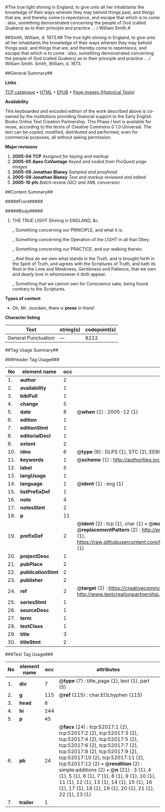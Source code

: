 #The true light shining in England, to give unto all her inhabitants the knowledge of their ways wherein they may behold things past, and things that are, and thereby come to repentance, and escape that which is to come : also, something demonstrated concerning the people of God (called Quakers) as to their principle and practice ... / William Smith.#

##Smith, William, d. 1673.##
The true light shining in England, to give unto all her inhabitants the knowledge of their ways wherein they may behold things past, and things that are, and thereby come to repentance, and escape that which is to come : also, something demonstrated concerning the people of God (called Quakers) as to their principle and practice ... / William Smith.
Smith, William, d. 1673.

##General Summary##

**Links**

[TCP catalogue](http://www.ota.ox.ac.uk/tcp/)  • 
[HTML](http://tei.it.ox.ac.uk/tcp/Texts-HTML/free/A60/A60661.html)  • 
[EPUB](http://tei.it.ox.ac.uk/tcp/Texts-EPUB/free/A60/A60661.epub) • 
[Page images (Historical Texts)](https://data.historicaltexts.jisc.ac.uk/view?pubId=eebo-11990442e&pageId=eebo-11990442e-52017-1)

**Availability**

This keyboarded and encoded edition of the
	       work described above is co-owned by the institutions
	       providing financial support to the Early English Books
	       Online Text Creation Partnership. This Phase I text is
	       available for reuse, according to the terms of Creative
	       Commons 0 1.0 Universal. The text can be copied,
	       modified, distributed and performed, even for
	       commercial purposes, all without asking permission.

**Major revisions**

1. __2005-04__ __TCP__ *Assigned for keying and markup*
1. __2005-05__ __Apex CoVantage__ *Keyed and coded from ProQuest page images*
1. __2005-08__ __Jonathan Blaney__ *Sampled and proofread*
1. __2005-08__ __Jonathan Blaney__ *Text and markup reviewed and edited*
1. __2005-10__ __pfs__ *Batch review (QC) and XML conversion*

##Content Summary##

#####Front#####

#####Body#####

1. THE TRUE LIGHT Shining in ENGLAND, &c.

    _ Something concerning our PRINCIPLE, and what it is.

    _ Something concerning the Operation of the LIGHT in all that Obey.

    _ Something concerning our PRACTICE, and our walking therein.

    _ And thus do we own what stands in the Truth, and is brought forth in the Spirit of Truth, and agrees with the Scriptures of Truth, and hath its Root in the Love and Meekness, Gentleness and Patience, that we own and dearly love in whomsoever it doth appear.

    _ Something that we cannot own for Conscience sake, being found contrary to the Scriptures.

**Types of content**

  * Oh, Mr. Jourdain, there is **prose** in there!

**Character listing**


|Text|string(s)|codepoint(s)|
|---|---|---|
|General Punctuation|—|8212|

##Tag Usage Summary##

###Header Tag Usage###

|No|element name|occ|attributes|
|---|---|---|---|
|1.|__author__|2||
|2.|__availability__|1||
|3.|__biblFull__|1||
|4.|__change__|5||
|5.|__date__|8| @__when__ (1) : 2005-12 (1)|
|6.|__edition__|1||
|7.|__editionStmt__|1||
|8.|__editorialDecl__|1||
|9.|__extent__|2||
|10.|__idno__|6| @__type__ (6) : DLPS (1), STC (2), EEBO-CITATION (1), OCLC (1), VID (1)|
|11.|__keywords__|1| @__scheme__ (1) : http://authorities.loc.gov/ (1)|
|12.|__label__|5||
|13.|__langUsage__|1||
|14.|__language__|1| @__ident__ (1) : eng (1)|
|15.|__listPrefixDef__|1||
|16.|__note__|4||
|17.|__notesStmt__|2||
|18.|__p__|11||
|19.|__prefixDef__|2| @__ident__ (2) : tcp (1), char (1)  •  @__matchPattern__ (2) : ([0-9\-]+):([0-9IVX]+) (1), (.+) (1)  •  @__replacementPattern__ (2) : http://eebo.chadwyck.com/downloadtiff?vid=$1&page=$2 (1), https://raw.githubusercontent.com/textcreationpartnership/Texts/master/tcpchars.xml#$1 (1)|
|20.|__projectDesc__|1||
|21.|__pubPlace__|2||
|22.|__publicationStmt__|2||
|23.|__publisher__|2||
|24.|__ref__|2| @__target__ (2) : https://creativecommons.org/publicdomain/zero/1.0/ (1), http://www.textcreationpartnership.org/docs/. (1)|
|25.|__seriesStmt__|1||
|26.|__sourceDesc__|1||
|27.|__term__|1||
|28.|__textClass__|1||
|29.|__title__|3||
|30.|__titleStmt__|2||


###Text Tag Usage###

|No|element name|occ|attributes|
|---|---|---|---|
|1.|__div__|7| @__type__ (7) : title_page (1), text (1), part (5)|
|2.|__g__|115| @__ref__ (115) : char:EOLhyphen (115)|
|3.|__head__|6||
|4.|__hi__|244||
|5.|__p__|45||
|6.|__pb__|24| @__facs__ (24) : tcp:52017:1 (2), tcp:52017:2 (2), tcp:52017:3 (2), tcp:52017:4 (2), tcp:52017:5 (2), tcp:52017:6 (2), tcp:52017:7 (2), tcp:52017:8 (2), tcp:52017:9 (2), tcp:52017:10 (2), tcp:52017:11 (2), tcp:52017:12 (2)  •  @__rendition__ (2) : simple:additions (2)  •  @__n__ (21) : 3 (1), 4 (1), 5 (1), 6 (1), 7 (1), 8 (1), 9 (1), 10 (1), 11 (1), 12 (1), 13 (1), 14 (1), 15 (1), 16 (1), 17 (1), 18 (1), 19 (1), 20 (1), 21 (1), 22 (1), 23 (1)|
|7.|__trailer__|1||
